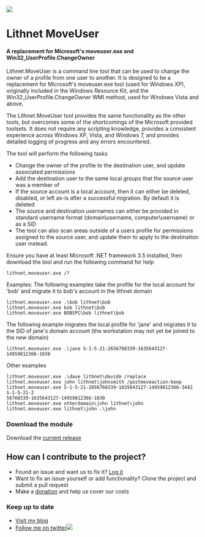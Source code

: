 ![](https://lithnet.github.io/images/logo-ex-small.png)
# Lithnet MoveUser
#### A replacement for Microsoft's moveuser.exe and Win32_UserProfile.ChangeOwner

Lithnet.MoveUser is a command line tool that can be used to change the owner of a profile from one user to another. It is designed to be a replacement for Microsoft's moveuser.exe tool (used for Windows XP), originally included in the Windows Resource Kit, and the Win32_UserProfile.ChangeOwner WMI method, used for Windows Vista and above. 

The Lithnet.MoveUser tool provides the same functionality as the other tools, but overcomes some of the shortcomings of the Microsoft provided toolsets. It does not require any scripting knowledge, provides a consistent experience across Windows XP, Vista, and Windows 7, and provides detailed logging of progress and any errors encountered.

The tool will perform the following tasks

- Change the owner of the profile to the destination user, and update associated permissions
- Add the destination user to the same local groups that the source user was a member of
- If the source account is a local account, then it can either be deleted, disabled, or left as-is after a successful migration. By default it is deleted
- The source and destination usernames can either be provided in standard username format (domain\username, computer\username) or as a SID
- The tool can also scan areas outside of a users profile for permissions assigned to the source user, and update them to apply to the destination user instead.

Ensure you have at least Microsoft .NET framework 3.5 installed, then download the tool and run the following command for help

```
lithnet.moveuser.exe /?
```

Examples:
The following examples take the profile for the local account for 'bob' and migrate it to bob's account in the lithnet domain

```
lithnet.moveuser.exe .\bob lithnet\bob
lithnet.moveuser.exe bob lithnet\bob
lithnet.moveuser.exe BOBSPC\bob lithnet\bob
```

The following example migrates the local profile for 'jane' and migrates it to the SID of jane's domain account (the workstation may not yet be joined to the new domain)

```
lithnet.moveuser.exe .\jane S-1-5-21-2656768339-1635643127-14959812366-1038
```
Other examples

```
lithnet.moveuser.exe .\dave lithnet\davidm /replace
lithnet.moveuser.exe john lithnet\johnsmith /postmoveaction:keep
lithnet.moveuser.exe S-1-5-21-2656768339-1635643127-14959812366-3442 S-1-5-21-2
56768339-1635643127-14959812366-1030
lithnet.moveuser.exe otherdomain\john lithnet\john
lithnet.moveuser.exe lithnet\john .\john
```

### Download the module
Download the [current release](https://github.com/lithnet/moveuser/releases/)

## How can I contribute to the project?
* Found an issue and want us to fix it? [Log it](https://github.com/lithnet/moveuser/issues)
* Want to fix an issue yourself or add functionality? Clone the project and submit a pull request
* Make a [donation](https://lithnet.io/donate) and help us cover our costs

### Keep up to date
*   [Visit my blog](http://blog.lithiumblue.com)
*   [Follow me on twitter](https://twitter.com/RyanLNewington)![](http://twitter.com/favicon.ico)
